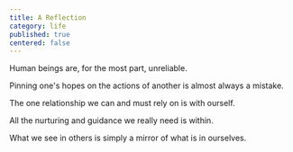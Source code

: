 ```yaml
---
title: A Reflection
category: life
published: true
centered: false
---
```


Human beings are, 
for the most part, 
unreliable.

Pinning one's hopes 
on the actions of another 
is almost always a mistake.

The one relationship 
we can and must rely on 
is with ourself.

All the nurturing 
and guidance 
we really need 
is within.

What we see in others 
is simply a mirror 
of what is in ourselves.
